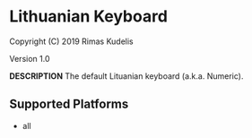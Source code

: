 Lithuanian Keyboard
=================

Copyright (C) 2019 Rimas Kudelis

Version 1.0

__DESCRIPTION__
The default Lituanian keyboard (a.k.a. Numeric).

Supported Platforms
-------------------
 * all

